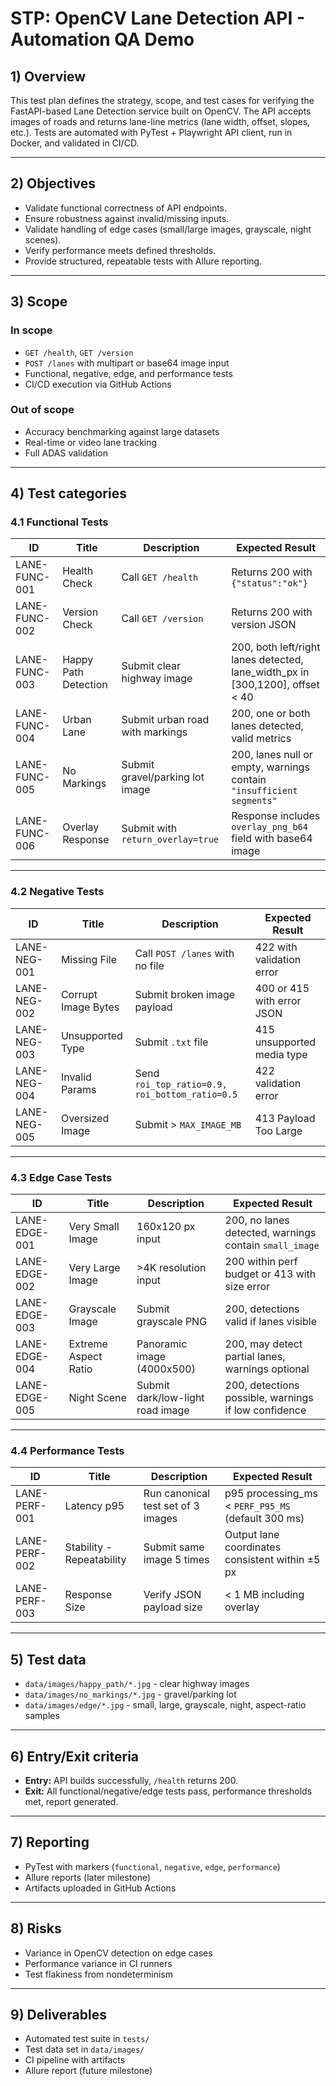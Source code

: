 # STP: OpenCV Lane Detection API - Automation QA Demo

## 1) Overview
This test plan defines the strategy, scope, and test cases for verifying the FastAPI-based Lane Detection service built on OpenCV. The API accepts images of roads and returns lane-line metrics (lane width, offset, slopes, etc.). Tests are automated with PyTest + Playwright API client, run in Docker, and validated in CI/CD.

---

## 2) Objectives
- Validate functional correctness of API endpoints.
- Ensure robustness against invalid/missing inputs.
- Validate handling of edge cases (small/large images, grayscale, night scenes).
- Verify performance meets defined thresholds.
- Provide structured, repeatable tests with Allure reporting.

---

## 3) Scope
### In scope
- `GET /health`, `GET /version`
- `POST /lanes` with multipart or base64 image input
- Functional, negative, edge, and performance tests
- CI/CD execution via GitHub Actions

### Out of scope
- Accuracy benchmarking against large datasets
- Real-time or video lane tracking
- Full ADAS validation

---

## 4) Test categories

### 4.1 Functional Tests
| ID | Title | Description | Expected Result |
|----|-------|-------------|-----------------|
| LANE-FUNC-001 | Health Check | Call `GET /health` | Returns 200 with `{"status":"ok"}` |
| LANE-FUNC-002 | Version Check | Call `GET /version` | Returns 200 with version JSON |
| LANE-FUNC-003 | Happy Path Detection | Submit clear highway image | 200, both left/right lanes detected, lane_width_px in [300,1200], offset < 40 |
| LANE-FUNC-004 | Urban Lane | Submit urban road with markings | 200, one or both lanes detected, valid metrics |
| LANE-FUNC-005 | No Markings | Submit gravel/parking lot image | 200, lanes null or empty, warnings contain `"insufficient segments"` |
| LANE-FUNC-006 | Overlay Response | Submit with `return_overlay=true` | Response includes `overlay_png_b64` field with base64 image |

---

### 4.2 Negative Tests
| ID | Title | Description | Expected Result |
|----|-------|-------------|-----------------|
| LANE-NEG-001 | Missing File | Call `POST /lanes` with no file | 422 with validation error |
| LANE-NEG-002 | Corrupt Image Bytes | Submit broken image payload | 400 or 415 with error JSON |
| LANE-NEG-003 | Unsupported Type | Submit `.txt` file | 415 unsupported media type |
| LANE-NEG-004 | Invalid Params | Send `roi_top_ratio=0.9, roi_bottom_ratio=0.5` | 422 validation error |
| LANE-NEG-005 | Oversized Image | Submit > `MAX_IMAGE_MB` | 413 Payload Too Large |

---

### 4.3 Edge Case Tests
| ID | Title | Description | Expected Result |
|----|-------|-------------|-----------------|
| LANE-EDGE-001 | Very Small Image | 160x120 px input | 200, no lanes detected, warnings contain `small_image` |
| LANE-EDGE-002 | Very Large Image | >4K resolution input | 200 within perf budget or 413 with size error |
| LANE-EDGE-003 | Grayscale Image | Submit grayscale PNG | 200, detections valid if lanes visible |
| LANE-EDGE-004 | Extreme Aspect Ratio | Panoramic image (4000x500) | 200, may detect partial lanes, warnings optional |
| LANE-EDGE-005 | Night Scene | Submit dark/low-light road image | 200, detections possible, warnings if low confidence |

---

### 4.4 Performance Tests
| ID | Title | Description | Expected Result |
|----|-------|-------------|-----------------|
| LANE-PERF-001 | Latency p95 | Run canonical test set of 3 images | p95 processing_ms < `PERF_P95_MS` (default 300 ms) |
| LANE-PERF-002 | Stability - Repeatability | Submit same image 5 times | Output lane coordinates consistent within ±5 px |
| LANE-PERF-003 | Response Size | Verify JSON payload size | < 1 MB including overlay |

---

## 5) Test data
- `data/images/happy_path/*.jpg` - clear highway images
- `data/images/no_markings/*.jpg` - gravel/parking lot
- `data/images/edge/*.jpg` - small, large, grayscale, night, aspect-ratio samples

---

## 6) Entry/Exit criteria
- **Entry:** API builds successfully, `/health` returns 200.
- **Exit:** All functional/negative/edge tests pass, performance thresholds met, report generated.

---

## 7) Reporting
- PyTest with markers (`functional`, `negative`, `edge`, `performance`)
- Allure reports (later milestone)
- Artifacts uploaded in GitHub Actions

---

## 8) Risks
- Variance in OpenCV detection on edge cases
- Performance variance in CI runners
- Test flakiness from nondeterminism

---

## 9) Deliverables
- Automated test suite in `tests/`
- Test data set in `data/images/`
- CI pipeline with artifacts
- Allure report (future milestone)
